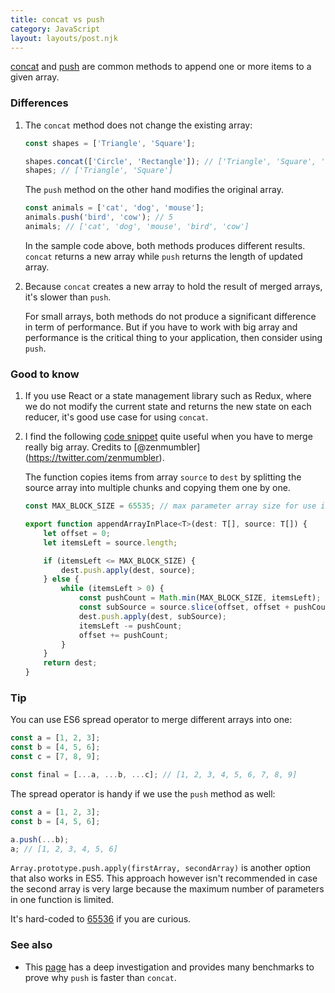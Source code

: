 ```yaml
---
title: concat vs push
category: JavaScript
layout: layouts/post.njk
---
```


[concat](https://developer.mozilla.org/en-US/docs/Web/JavaScript/Reference/Global_Objects/Array/concat) and
[push](https://developer.mozilla.org/en-US/docs/Web/JavaScript/Reference/Global_Objects/Array/push) are common methods to append one
or more items to a given array.

### Differences

1. The `concat` method does not change the existing array:

    ```js
    const shapes = ['Triangle', 'Square'];

    shapes.concat(['Circle', 'Rectangle']); // ['Triangle', 'Square', 'Circle', 'Rectangle']
    shapes; // ['Triangle', 'Square']
    ```

    The `push` method on the other hand modifies the original array.

    ```js
    const animals = ['cat', 'dog', 'mouse'];
    animals.push('bird', 'cow'); // 5
    animals; // ['cat', 'dog', 'mouse', 'bird', 'cow']
    ```

    In the sample code above, both methods produces different results. `concat` returns a new array while `push` returns the length of updated array.

2. Because `concat` creates a new array to hold the result of merged arrays, it's slower than `push`.

    For small arrays, both methods do not produce a significant difference in term of performance.
    But if you have to work with big array and performance is the critical thing to your application, then consider using `push`.

### Good to know

1. If you use React or a state management library such as Redux, where we do not modify the current state and returns the new state on each reducer,
   it's good use case for using `concat`.

2. I find the following [code snippet](https://github.com/stardazed/stardazed/blob/master/src/core/buffer.ts) quite useful when you have to merge really big array. Credits to [@zenmumbler] (https://twitter.com/zenmumbler).

    The function copies items from array `source` to `dest` by splitting the source array into multiple chunks and copying them one by one.

    ```js
    const MAX_BLOCK_SIZE = 65535; // max parameter array size for use in Webkit

    export function appendArrayInPlace<T>(dest: T[], source: T[]) {
        let offset = 0;
        let itemsLeft = source.length;

        if (itemsLeft <= MAX_BLOCK_SIZE) {
            dest.push.apply(dest, source);
        } else {
            while (itemsLeft > 0) {
                const pushCount = Math.min(MAX_BLOCK_SIZE, itemsLeft);
                const subSource = source.slice(offset, offset + pushCount);
                dest.push.apply(dest, subSource);
                itemsLeft -= pushCount;
                offset += pushCount;
            }
        }
        return dest;
    }
    ```

### Tip

You can use ES6 spread operator to merge different arrays into one:

```js
const a = [1, 2, 3];
const b = [4, 5, 6];
const c = [7, 8, 9];

const final = [...a, ...b, ...c]; // [1, 2, 3, 4, 5, 6, 7, 8, 9]
```

The spread operator is handy if we use the `push` method as well:

```js
const a = [1, 2, 3];
const b = [4, 5, 6];

a.push(...b);
a; // [1, 2, 3, 4, 5, 6]
```

`Array.prototype.push.apply(firstArray, secondArray)` is another option that also works in ES5. This approach however isn't recommended in case the second array is very large because the maximum number of parameters in one function is limited.

It's hard-coded to [65536](https://bugs.webkit.org/show_bug.cgi?id=80797) if you are curious.

### See also

-   This [page](https://dev.to/uilicious/javascript-array-push-is-945x-faster-than-array-concat-1oki) has a deep investigation and provides many benchmarks to prove why `push` is faster than `concat`.
